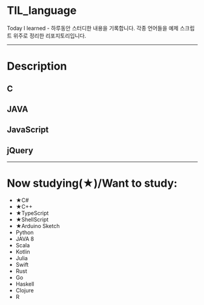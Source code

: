 # TIL_language
Today I learned - 하루동안 스터디한 내용을 기록합니다. 각종 언어들을 예제 스크립트 위주로 정리한 리포지토리입니다.
****

# Description
## C
## JAVA
## JavaScript
## jQuery
****

# Now studying(★)/Want to study:
* ★C#
* ★C++
* ★TypeScript
* ★ShellScript
* ★Arduino Sketch
* Python
* JAVA 8
* Scala
* Kotlin
* Julia
* Swift
* Rust
* Go
* Haskell
* Clojure
* R

